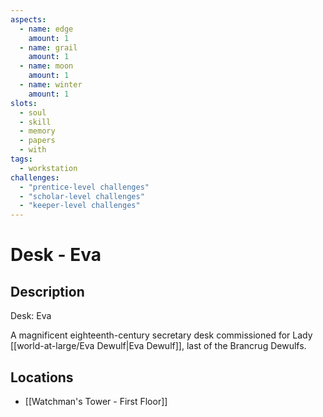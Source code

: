 ```yaml
---
aspects:
  - name: edge
    amount: 1
  - name: grail
    amount: 1
  - name: moon
    amount: 1
  - name: winter
    amount: 1
slots:
  - soul
  - skill
  - memory
  - papers
  - with
tags:
  - workstation
challenges:
  - "prentice-level challenges"
  - "scholar-level challenges"
  - "keeper-level challenges"
---
```


# Desk - Eva

## Description
Desk: Eva

A magnificent eighteenth-century secretary desk commissioned for Lady [[world-at-large/Eva Dewulf|Eva Dewulf]], last of the Brancrug Dewulfs.
## Locations
- [[Watchman's Tower - First Floor]]
